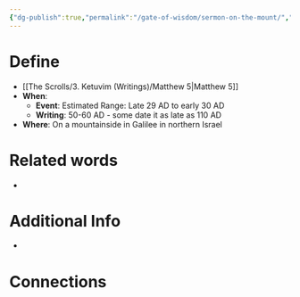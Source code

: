 ```yaml
---
{"dg-publish":true,"permalink":"/gate-of-wisdom/sermon-on-the-mount/","tags":["#GateWisdom","#Matthew7","#Matthew5"]}
---
```


# Define
- [[The Scrolls/3. Ketuvim (Writings)/Matthew 5\|Matthew 5]]
- **When**:
    - **Event**: Estimated Range: Late 29 AD to early 30 AD
    - **Writing**: 50-60 AD - some date it as late as 110 AD
- **Where**: On a mountainside in Galilee in northern Israel

# Related words
- 

# Additional Info
- 

# Connections




